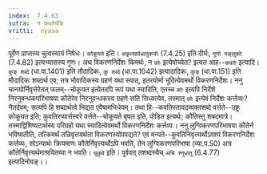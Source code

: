 ```yaml
---
index:  7.4.63
sutra:  न कवतेर्यङि
vritti:  nyasa
---
```


पूर्वेण प्राप्तस्य चुत्वस्यायं निषेधः। `कोकूयते` इति। `अकृत्सार्वधातुकयोः` (7.4.25) इति दीर्घः, `गुणो यङ्लुकोः` (7.4.82) इत्यभ्यासस्य गुणः।
अथ विकरणनिर्देशः किमर्थः, न `कोः` इत्येवोच्येत? इत्यत आह--`कवतेः` इत्यादि। `कुङ् शब्दे` (धा.पा.1401) इति तौदादिकः, `कु शब्दे` (धा.पा.1042) इत्यादादिकः, `कुङ्` (धा.पा.151) इति मौदादिकः शब्दार्थ एव; तत्र भौवादिकस्य ग्रहणं यथा स्यात्, इतरयोर्मा भूदित्येवमर्थो विकरणनिर्देशः। ननु चानयोर्निवृत्तेरेतत् फलम्--चोकूयत इत्येतदपि रूपं यथा स्यादिति, एतच्च `कोः` इत्यपि निर्देशे निरनुबन्धकपरिभाषया कौतेरेव निरनुवन्धकस्य ग्रहणे सति सिध्यत्येव, तस्मात् `कोः` इत्येवं निर्देशः कर्त्तव्यः? नैतदेवम्; सत्यपि हि शब्दार्थत्वे भिद्यत एवैषामभिधेयम्। तथा हि--कवतिस्तावदव्यक्तशब्दे वर्त्तते--उष्ट्रः कोकूयत इति; कुवतिरप्यार्त्तस्वरे वर्त्तते--चोकूयते बृषल इति, पोडित इत्यर्थः; कौतिस्तु शबदमात्रे। तस्माद्विशिष्यटार्थस्य परिग्रहो यथा स्यादित्येवमर्थो विकरणनिर्देशः कर्त्तव्यः। ननु लुग्विकरणपरिभाषया कौतेर्न भविष्यतीति, तत्किमर्थं तन्निवृत्तयर्थता विकरणस्योपपद्यते? एवं मन्यते--कुवतिनिवृत्त्यर्थोऽवश्यं विकरणनिर्देशः कर्त्तव्यः, सोऽन्यार्थः क्रियमाणः कौतेर्निवृत्त्यर्थोऽपि भवति, तेन लुग्विकरणपरिभाषा (व्या.प.50) अत्र कौतेर्निवृत्त्यर्थमाश्रयितव्या न भवति।
`चुकुवे` इति। पूर्ववत् तशब्दस्यैच् `अचि श्नुधातु` (6.4.77) इत्यादिनोवङ्।।

